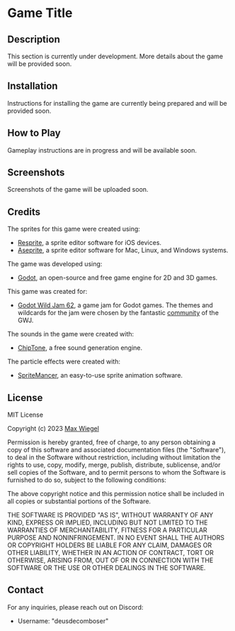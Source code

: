 # Game Title

## Description

This section is currently under development. More details about the game will be provided soon.

## Installation

Instructions for installing the game are currently being prepared and will be provided soon.

## How to Play

Gameplay instructions are in progress and will be available soon.

## Screenshots

Screenshots of the game will be uploaded soon.

## Credits

The sprites for this game were created using:
- [Resprite](https://resprite.fengeon.com), a sprite editor software for iOS devices.
- [Aseprite](https://github.com/aseprite/aseprite), a sprite editor software for Mac, Linux, and Windows systems.

The game was developed using:
- [Godot](https://godotengine.org), an open-source and free game engine for 2D and 3D games.

This game was created for:
- [Godot Wild Jam 62](https://godotwildjam.com/), a game jam for Godot games. The themes and wildcards for the jam were chosen by the fantastic [community](https://discord.gg/godotwildjam) of the GWJ.

The sounds in the game were created with:
- [ChipTone](https://sfbgames.com/chiptone), a free sound generation engine.

The particle effects were created with:
- [SpriteMancer](https://spritemancer.com), an easy-to-use sprite animation software.

## License

MIT License

Copyright (c) 2023 [Max Wiegel](https://github.com/deusde)

Permission is hereby granted, free of charge, to any person obtaining a copy of this software and associated documentation files (the "Software"), to deal in the Software without restriction, including without limitation the rights to use, copy, modify, merge, publish, distribute, sublicense, and/or sell copies of the Software, and to permit persons to whom the Software is furnished to do so, subject to the following conditions:

The above copyright notice and this permission notice shall be included in all copies or substantial portions of the Software.

THE SOFTWARE IS PROVIDED "AS IS", WITHOUT WARRANTY OF ANY KIND, EXPRESS OR IMPLIED, INCLUDING BUT NOT LIMITED TO THE WARRANTIES OF MERCHANTABILITY, FITNESS FOR A PARTICULAR PURPOSE AND NONINFRINGEMENT. IN NO EVENT SHALL THE AUTHORS OR COPYRIGHT HOLDERS BE LIABLE FOR ANY CLAIM, DAMAGES OR OTHER LIABILITY, WHETHER IN AN ACTION OF CONTRACT, TORT OR OTHERWISE, ARISING FROM, OUT OF OR IN CONNECTION WITH THE SOFTWARE OR THE USE OR OTHER DEALINGS IN THE SOFTWARE.

## Contact

For any inquiries, please reach out on Discord:
- Username: "deusdecomboser"